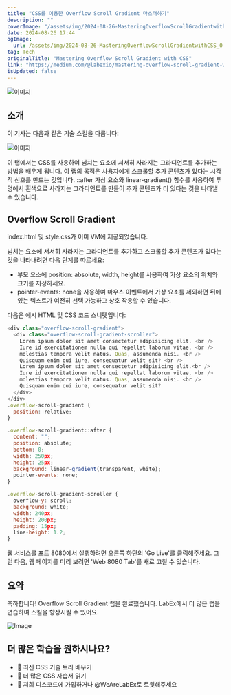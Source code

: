 ```yaml
---
title: "CSS를 이용한 Overflow Scroll Gradient 마스터하기"
description: ""
coverImage: "/assets/img/2024-08-26-MasteringOverflowScrollGradientwithCSS_0.png"
date: 2024-08-26 17:44
ogImage: 
  url: /assets/img/2024-08-26-MasteringOverflowScrollGradientwithCSS_0.png
tag: Tech
originalTitle: "Mastering Overflow Scroll Gradient with CSS"
link: "https://medium.com/@labexio/mastering-overflow-scroll-gradient-with-css-e588ee35050d"
isUpdated: false
---
```




![이미지](/assets/img/2024-08-26-MasteringOverflowScrollGradientwithCSS_0.png)

## 소개

이 기사는 다음과 같은 기술 스킬을 다룹니다:

![이미지](/assets/img/2024-08-26-MasteringOverflowScrollGradientwithCSS_1.png)


<div class="content-ad"></div>

이 랩에서는 CSS를 사용하여 넘치는 요소에 서서히 사라지는 그라디언트를 추가하는 방법을 배우게 됩니다. 이 랩의 목적은 사용자에게 스크롤할 추가 콘텐츠가 있다는 시각적 신호를 만드는 것입니다. ::after 가상 요소와 linear-gradient() 함수를 사용하여 투명에서 흰색으로 사라지는 그라디언트를 만들어 추가 콘텐츠가 더 있다는 것을 나타낼 수 있습니다.

## Overflow Scroll Gradient

index.html 및 style.css가 이미 VM에 제공되었습니다.

넘치는 요소에 서서히 사라지는 그라디언트를 추가하고 스크롤할 추가 콘텐츠가 있다는 것을 나타내려면 다음 단계를 따르세요:

<div class="content-ad"></div>

- 부모 요소에 position: absolute, width, height를 사용하여 가상 요소의 위치와 크기를 지정하세요.
- pointer-events: none을 사용하여 마우스 이벤트에서 가상 요소를 제외하면 뒤에 있는 텍스트가 여전히 선택 가능하고 상호 작용할 수 있습니다.

다음은 예시 HTML 및 CSS 코드 스니펫입니다:

```js
<div class="overflow-scroll-gradient">
  <div class="overflow-scroll-gradient-scroller">
    Lorem ipsum dolor sit amet consectetur adipisicing elit. <br />
    Iure id exercitationem nulla qui repellat laborum vitae, <br />
    molestias tempora velit natus. Quas, assumenda nisi. <br />
    Quisquam enim qui iure, consequatur velit sit? <br />
    Lorem ipsum dolor sit amet consectetur adipisicing elit.<br />
    Iure id exercitationem nulla qui repellat laborum vitae, <br />
    molestias tempora velit natus. Quas, assumenda nisi. <br />
    Quisquam enim qui iure, consequatur velit sit?
  </div>
</div>
.overflow-scroll-gradient {
  position: relative;
}

.overflow-scroll-gradient::after {
  content: "";
  position: absolute;
  bottom: 0;
  width: 250px;
  height: 25px;
  background: linear-gradient(transparent, white);
  pointer-events: none;
}

.overflow-scroll-gradient-scroller {
  overflow-y: scroll;
  background: white;
  width: 240px;
  height: 200px;
  padding: 15px;
  line-height: 1.2;
}
```

웹 서비스를 포트 8080에서 실행하려면 오른쪽 하단의 'Go Live'를 클릭해주세요. 그런 다음, 웹 페이지를 미리 보려면 'Web 8080 Tab'를 새로 고칠 수 있습니다.

<div class="content-ad"></div>

## 요약

축하합니다! Overflow Scroll Gradient 랩을 완료했습니다. LabEx에서 더 많은 랩을 연습하여 스킬을 향상시킬 수 있어요.

![Image](/assets/img/2024-08-26-MasteringOverflowScrollGradientwithCSS_2.png)

## 더 많은 학습을 원하시나요?

<div class="content-ad"></div>

- 🌳 최신 CSS 기술 트리 배우기
- 📖 더 많은 CSS 자습서 읽기
- 💬 저희 디스코드에 가입하거나 @WeAreLabEx로 트윗해주세요